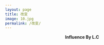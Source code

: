 ```yaml
---
layout: page
title: 改变
image: 10.jpg
permalink: /改变/
---
```


**<center> Influence By L.C </center>**





